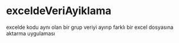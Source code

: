 # exceldeVeriAyiklama
excelde kodu aynı olan bir grup veriyi ayırıp farklı bir excel dosyasına aktarma uygulaması
